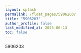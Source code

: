 ```yaml
---
layout: splash
permalink: /float_pages/5906203/
title: "5906203"
author_profile: false
last_modified_at: 2025-06-13
toc: false
---
```

 
5906203
